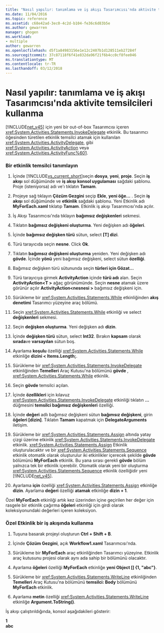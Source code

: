 ```yaml
---
title: "Nasıl yapılır: tanımlama ve iş akışı Tasarımcısı'nda aktivite temsilcileri kullanma | Microsoft Docs"
ms.date: 11/04/2016
ms.topic: reference
ms.assetid: c68e42ad-3ec0-4c2d-b104-fe36c6d83b5e
ms.author: gewarren
manager: ghogen
ms.workload:
- multiple
author: gewarren
ms.openlocfilehash: d5f1a84983156e1e12c2407b1d128511eb27284f
ms.sourcegitcommit: 37c87118f6f41e832da96f21f6b4cc0cf8fee046
ms.translationtype: MT
ms.contentlocale: tr-TR
ms.lasthandoff: 03/12/2018
---
```

# <a name="how-to-define-and-consume-activity-delegates-in-the-workflow-designer"></a>Nasıl yapılır: tanımlama ve iş akışı Tasarımcısı'nda aktivite temsilcileri kullanma
[!INCLUDE[net_v45](../ide/includes/net_v45_md.md)] için yeni bir out-of-box Tasarımcısı içeren <xref:System.Activities.Statements.InvokeDelegate> etkinlik. Bu tasarımcı öğesinden türetilen etkinlik temsilci atamak için kullanılan <xref:System.Activities.ActivityDelegate>, gibi <xref:System.Activities.ActivityAction> veya <xref:System.Activities.ActivityFunc%601>.  
  
### <a name="define-an-activity-delegate"></a>Bir etkinlik temsilci tanımlayın  
  
1.  İçinde [!INCLUDE[vs_current_short](../code-quality/includes/vs_current_short_md.md)]seçin **dosya**, **yeni**, **proje**. Seçin **iş akışı** sol düğümünde ve **iş akışı konsol uygulaması** sağdaki şablonu. Proje (isteniyorsa) adı ve'ı tıklatın **Tamam**.  
  
2.  Projeye sağ tıklayın **Çözüm Gezgini** seçip **Ekle**, **yeni öğe...** . Seçin **iş akışı** sol düğümünde ve **etkinlik** sağdaki şablonu. Yeni Etkinlik adı **MyForEach.xaml** tıklatıp **Tamam**. Etkinlik iş akışı Tasarımcısı'nda açılır.  
  
3.  İş Akışı Tasarımcısı'nda tıklayın **bağımsız değişkenleri** sekmesi.  
  
4.  Tıklatın **bağımsız değişkeni oluşturma**. Yeni değişken adı **öğeleri**.  
  
5.  İçinde **bağımsız değişken türü** sütun, select **[T] dizi**.  
  
6.  Türü tarayıcıda seçin **nesne**. Click **Ok**.  
  
7.  Tıklatın **bağımsız değişkeni oluşturma** yeniden. Yeni değişken adı **gövde**. İçinde **yönü** yeni bağımsız değişkeni, select sütun **özelliği**.  
  
8.  Bağımsız değişken türü sütununda seçin **türleri için Gözat...**  
  
9. Türü tarayıcıya girmek **ActivityAction** içinde **türü adı** alan. Seçin **ActivityAction\<T >** ağaç görünümünde. Seçin **nesne** atamak üzere görünür açılır **ActivityAction\<nesnesi >** bağımsız değişkeni için.  
  
10. Sürükleme bir <xref:System.Activities.Statements.While> etkinliğinden **akış denetimi** Tasarımcı yüzeyine araç bölümü.  
  
11. Seçin <xref:System.Activities.Statements.While> etkinliği ve select **değişkenleri** sekmesi.  
  
12. Seçin **değişken oluşturma**. Yeni değişken adı **dizin**.  
  
13. İçinde **değişken türü** sütun, select **Int32**. Bırakın **kapsam** olarak **sırada**ve **varsayılan** sütun boş.  
  
14. Ayarlama **koşulu** özelliği <xref:System.Activities.Statements.While> etkinliğe **dizini < Items.Length;**.  
  
15. Sürükleme bir <xref:System.Activities.Statements.InvokeDelegate> etkinliğinden **Temelleri** Araç Kutusu'na bölümünü **gövde** , <xref:System.Activities.Statements.While> etkinlik.  
  
16. Seçin **gövde** temsilci açılan.  
  
17. İçinde **özellikleri** için kılavuz <xref:System.Activities.Statements.InvokeDelegate> etkinliği tıklatın **...**  düğmesini **temsilci bağımsız değişkenleri** özelliği.  
  
18. İçinde **değeri** adlı bağımsız değişkeni sütun **bağımsız değişkeni**, girin **öğeleri [dizin]**. Tıklatın **Tamam** kapatmak için **DelegateArguments** iletişim.  
  
19. Sürükleme bir <xref:System.Activities.Statements.Assign> altında yatay çizgi üzerine etkinlik <xref:System.Activities.Statements.InvokeDelegate> etkinlik. <xref:System.Activities.Statements.Assign> Etkinlik oluşturulacaktır ve bir <xref:System.Activities.Statements.Sequence> etkinlik otomatik olarak oluşturulur iki etkinlikler içerecek şekilde **gövde** bölümünü **MyForEach** etkinlik. Bu yana sırası gerekli **gövde** bölüm yalnızca tek bir etkinlik içerebilir. Otomatik olarak yeni bir oluşturma <xref:System.Activities.Statements.Sequence> etkinlik özelliğidir yeni [!INCLUDE[net_v45](../ide/includes/net_v45_md.md)].  
  
20. Ayarlama **için** özelliği <xref:System.Activities.Statements.Assign> etkinliğe **dizin**. Ayarlama **değeri** özelliği **atamak** etkinliğe **dizin + 1**.  
  
 Özel **MyForEach** etkinliği artık kez üzerinden içine geçirilen her değer için rasgele bir etkinlik çağırma **öğeleri** etkinliği için girdi olarak koleksiyonundaki değerleri içeren koleksiyon.  
  
### <a name="use-the-custom-activity-in-a-workflow"></a>Özel Etkinlik bir iş akışında kullanma  
  
1.  Tuşuna basarak projeyi oluşturun **Ctrl + Shift + B**.  
  
2.  İçinde **Çözüm Gezgini**, açık **Workflow1.xaml** Tasarımcısı'nda.  
  
3.  Sürükleme bir **MyForEach** araç etkinliğinden Tasarımcı yüzeyine. Etkinlik araç kutusunu projesi olarak aynı ada sahip bir bölümünü olacaktır.  
  
4.  Ayarlama **öğeleri** özelliği **MyForEach** etkinliğe **yeni Object [] {1, "abc"}**.  
  
5.  Sürükleme bir <xref:System.Activities.Statements.WriteLine> etkinliğinden **Temelleri** Araç Kutusu'na bölümünü **temsilci: Body** bölümünü **MyForEach** etkinlik.  
  
6.  Ayarlama **metin** özelliği <xref:System.Activities.Statements.WriteLine> etkinliğe **Argument.ToString()**.  
  
 İş akışı çalıştırıldığında, konsol aşağıdakileri gösterir:  
  
 **1**   
**abc**